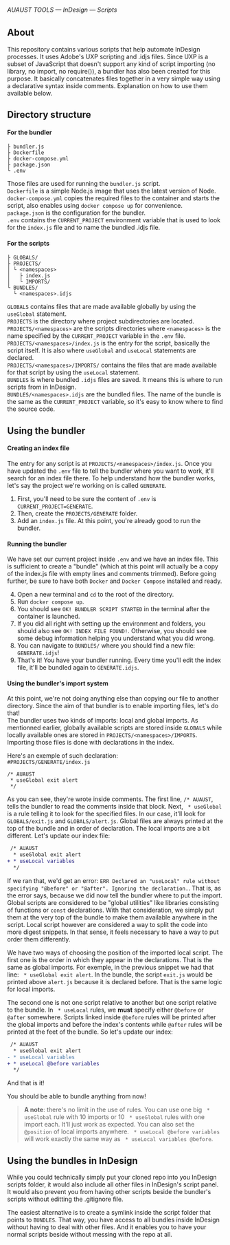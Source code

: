 ###### AUAUST TOOLS — InDesign — Scripts

## About

This repository contains various scripts that help automate InDesign processes. It uses Adobe's UXP scripting and .idjs files.
Since UXP is a subset of JavaScript that doesn't support any kind of script importing (no library, no import, no require()), a bundler has also been created for this purpose.
It basically concatenates files together in a very simple way using a declarative syntax inside comments. Explanation on how to use them available below.

## Directory structure

#### For the bundler

```
├ bundler.js
├ Dockerfile
├ docker-compose.yml
├ package.json
└ .env
```

Those files are used for running the `bundler.js` script.  
`Dockerfile` is a simple Node.js image that uses the latest version of Node.  
`docker-compose.yml` copies the required files to the container and starts the script, also enables using `docker compose up` for convenience.  
`package.json` is the configuration for the bundler.  
`.env` contains the `CURRENT_PROJECT` environment variable that is used to look for the `index.js` file and to name the bundled .idjs file.

#### For the scripts

```
├ GLOBALS/
├ PROJECTS/
│ └ <namespaces>
│   ├ index.js
│   └ IMPORTS/
└ BUNDLES/
  └ <namespaces>.idjs
```

`GLOBALS` contains files that are made available globally by using the `useGlobal` statement.  
`PROJECTS` is the directory where project subdirectories are located.  
`PROJECTS/<namespaces>` are the scripts directories where `<namespaces>` is the name specified by the `CURRENT_PROJECT` variable in the `.env` file.  
`PROJECTS/<namespaces>/index.js` is the entry for the script, basically the script itself. It is also where `useGlobal` and `useLocal` statements are declared.  
`PROJECTS/<namespaces>/IMPORTS/` contains the files that are made available for that script by using the `useLocal` statement.  
`BUNDLES` is where bundled `.idjs` files are saved. It means this is where to run scripts from in InDesign.  
`BUNDLES/<namespaces>.idjs` are the bundled files. The name of the bundle is the same as the `CURRENT_PROJECT` variable, so it's easy to know where to find the source code.

## Using the bundler

#### Creating an index file

The entry for any script is at `PROJECTS/<namespaces>/index.js`. Once you have updated the `.env` file to tell the bundler where you want to work, it'll search for an index file there. To help understand how the bundler works, let's say the project we're working on is called `GENERATE`.

1. First, you'll need to be sure the content of `.env` is `CURRENT_PROJECT=GENERATE`.
2. Then, create the `PROJECTS/GENERATE` folder.
3. Add an `index.js` file. At this point, you're already good to run the bundler.

#### Running the bundler

We have set our current project inside `.env` and we have an index file. This is sufficient to create a "bundle" (which at this point will actually be a copy of the index.js file with empty lines and comments trimmed).
Before going further, be sure to have both `Docker` and `Docker Compose` installed and ready.

4. Open a new terminal and `cd` to the root of the directory.
5. Run `docker compose up`.
6. You should see `OK! BUNDLER SCRIPT STARTED` in the terminal after the container is launched.
7. If you did all right with setting up the environment and folders, you should also see `OK! INDEX FILE FOUND!`. Otherwise, you should see some debug information helping you understand what you did wrong.
8. You can navigate to `BUNDLES/` where you should find a new file: `GENERATE.idjs`!
9. That's it! You have your bundler running. Every time you'll edit the index file, it'll be bundled again to `GENERATE.idjs`.

#### Using the bundler's import system

At this point, we're not doing anything else than copying our file to another directory. Since the aim of that bundler is to enable importing files, let's do that!  
The bundler uses two kinds of imports: local and global imports. As mentionned earlier, globally available scripts are stored inside `GLOBALS` while locally available ones are stored in `PROJECTS/<namespaces>/IMPORTS`. Importing those files is done with declarations in the index.

Here's an exemple of such declaration:  
`#PROJECTS/GENERATE/index.js`

```
/* AUAUST
 * useGlobal exit alert
 */
```

As you can see, they're wrote inside comments. The first line, `/* AUAUST`, tells the bundler to read the comments inside that block.
Next, ` * useGlobal` is a rule telling it to look for the specified files. In our case, it'll look for `GLOBALS/exit.js` and `GLOBALS/alert.js`. Global files are always printed at the top of the bundle and in order of declaration. The local imports are a bit different. Let's update our index file:

```diff
 /* AUAUST
  * useGlobal exit alert
+ * useLocal variables
  */
```

If we ran that, we'd get an error: `ERR Declared an "useLocal" rule without specifying "@before" or "@after". Ignoring the declaration.`. That is, as the error says, because we did now tell the bundler where to put the import. Global scripts are considered to be "global utilities" like libraries consisting of functions or `const` declarations. With that consideration, we simply put them at the very top of the bundle to make them available anywhere in the script. Local script however are considered a way to split the code into more digest snippets. In that sense, it feels necessary to have a way to put order them differently.

We have two ways of choosing the position of the imported local script. The first one is the order in which they appear in the declarations. That is the same as global imports. For exemple, in the previous snippet we had that line: ` * useGlobal exit alert`. In the bundle, the script `exit.js` would be printed above `alert.js` because it is declared before. That is the same logic for local imports.

The second one is not one script relative to another but one script relative to the bundle. In ` * useLocal` rules, we **must** specify either `@before` or `@after` somewhere. Scripts linked inside `@before` rules will be printed after the global imports and before the index's contents while `@after` rules will be printed at the feet of the bundle. So let's update our index:

```diff
 /* AUAUST
  * useGlobal exit alert
- * useLocal variables
+ * useLocal @before variables
  */
```

And that is it!

You should be able to bundle anything from now!

> **A note**: there's no limit in the use of rules. You can use one big ` * useGlobal` rule with 10 imports or 10 ` * useGlobal` rules with one import each. It'll just work as expected. You can also set the `@position` of local imports anywhere. ` * useLocal @before variables` will work exactly the same way as ` * useLocal variables @before`.

## Using the bundles in InDesign

While you could technically simply put your cloned repo into you InDesign scripts folder, it would also include all other files in InDesign's script panel. It would also prevent you from having other scripts beside the bundler's scripts without editting the .gitignore file.

The easiest alternative is to create a symlink inside the script folder that points to `BUNDLES`. That way, you have access to all bundles inside InDesign without having to deal with other files. And it enables you to have your normal scripts beside without messing with the repo at all.
